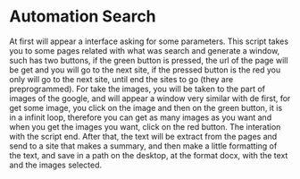 # Automation Search
 At first will appear a interface asking for some parameters.
 This script takes you to some pages related with what was search and generate a window, such has two buttons, if the green button is pressed, the url of the page will be get and you will go to the next site, if the pressed button is the red you only will go to the next site, until end the sites to go (they are preprogrammed).
 For take the images, you will be taken to the part of images of the google, and will appear a window very similar with de first, for get some image, you click on the image and then on the green button, it is in a infinit loop, therefore you can get as many images as you want and when you get the images you want, click on the red button.
  The interation with the script end.
  After that, the text will be extract from the pages and send to a site that makes a summary, and then make a little formatting of the text, and save in a path on the desktop, at the format docx, with the text and the images selected.
